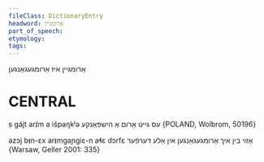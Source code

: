 ```yaml
---
fileClass: DictionaryEntry
headword: אַרומגיין
part_of_speech: 
etymology: 
tags: 
---
```

אַרומגיין
איז אַרומגעגאַנגען

CENTRAL
========

s gájt arɪ́m a išpaŋkʲə עס גייט אַרום אַ הישפּאַנקע {POLAND, Wolbrom, 50196}

azɔj bᵻn-ɛx arᵻmgaɲgiɛ-n aɬɛ dɔrfɛ אַזוי בין איך אַרומגעגאַנגען אין אַלע דערפֿער {Warsaw, Geller 2001: 335}
